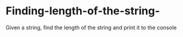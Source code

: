# Finding-length-of-the-string-
Given a string, find the length of the string and print it to the console

